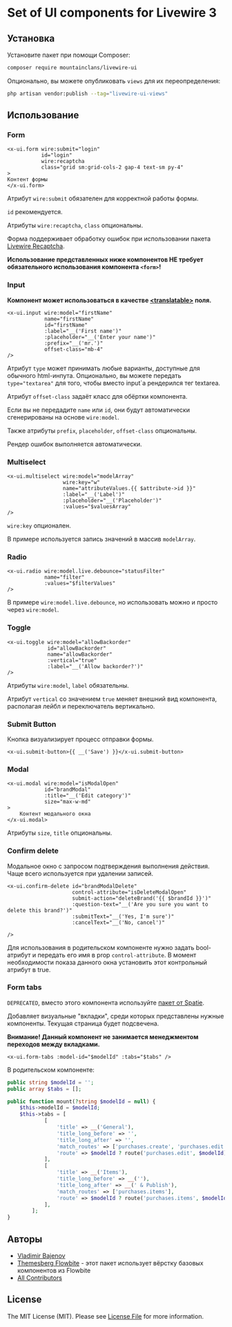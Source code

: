 # Set of UI components for Livewire 3

## Установка

Установите пакет при помощи Composer:

```bash
composer require mountainclans/livewire-ui
```

Опционально, вы можете опубликовать `views` для их переопределения:

```bash
php artisan vendor:publish --tag="livewire-ui-views"
```

## Использование

### Form
```bladehtml
<x-ui.form wire:submit="login"
           id="login"
           wire:recaptcha
           class="grid sm:grid-cols-2 gap-4 text-sm py-4"
>
Контент формы
</x-ui.form>
```

Атрибут `wire:submit` обязателен для корректной работы формы.

`id` рекомендуется.

Атрибуты `wire:recaptcha`, `class` опциональны.

Форма поддерживает обработку ошибок при использовании пакета [Livewire Recaptcha](https://github.com/DutchCodingCompany/livewire-recaptcha?ysclid=mcoxk9j1wk293939835). 

**Использование представленных ниже компонентов НЕ требует обязательного использования компонента `<form>`!**

### Input
**Компонент может использоваться в качестве [\<translatable>](https://github.com/mountainclans/livewire-translatable) поля.**

```bladehtml
<x-ui.input wire:model="firstName"
            name="firstName"
            id="firstName"
            :label="__('First name')"
            :placeholder="__('Enter your name')"
            :prefix="__('mr.')"
            offset-class="mb-4"
/>
```
Атрибут `type` может принимать любые варианты, доступные для обычного html-инпута. Опционально, вы можете передать `type="textarea"` для того, чтобы вместо input`а рендерился тег textarea.

Атрибут `offset-class` задаёт класс для обёртки компонента.

Если вы не передадите `name` или `id`, они будут автоматически сгенерированы на основе `wire:model`.

Также атрибуты `prefix`, `placeholder`, `offset-class` опциональны.

Рендер ошибок выполняется автоматически.

### Multiselect

```bladehtml
<x-ui.multiselect wire:model="modelArray"
                  wire:key="w"
                  name="attributeValues.{{ $attribute->id }}"
                  :label="__('Label')"
                  :placeholder="__('Placeholder')"
                  :values="$valuesArray"
/>
```

`wire:key` опционален.

В примере используется запись значений в массив `modelArray`.

### Radio
```bladehtml
<x-ui.radio wire:model.live.debounce="statusFilter"
            name="filter"
            :values="$filterValues"
/>
```

В примере `wire:model.live.debounce`, но использовать можно и просто через `wire:model`.

### Toggle
```bladehtml
<x-ui.toggle wire:model="allowBackorder"
             id="allowBackorder"
             name="allowBackorder"
             :vertical="true"
             :label="__('Allow backorder?')"
/>
```

Атрибуты `wire:model`, `label` обязательны.

Атрибут `vertical` со значением `true` меняет внешний вид компонента, располагая лейбл и переключатель вертикально.

### Submit Button
Кнопка визуализирует процесс отправки формы.

```bladehtml
<x-ui.submit-button>{{ __('Save') }}</x-ui.submit-button>
```

### Modal

```bladehtml
<x-ui.modal wire:model="isModalOpen"
            id="brandModal"
            :title="__('Edit category')"
            size="max-w-md"
>
    Контент модального окна
</x-ui.modal>
```

Атрибуты `size`, `title` опциональны.

### Confirm delete
Модальное окно с запросом подтверждения выполнения действия. Чаще всего используется при удалении записей.

```bladehtml
<x-ui.confirm-delete id="brandModalDelete"
                     control-attribute="isDeleteModalOpen"
                     submit-action="deleteBrand('{{ $brandId }}')"
                     :question-text="__('Are you sure you want to delete this brand?')"
                     :submitText="__('Yes, I'm sure')"
                     :cancelText="__('No, cancel')"
                     
/>
```

Для использования в родительском компоненте нужно задать bool-атрибут и передать его имя в prop `control-attribute`. В момент необходимости показа данного окна установить этот контрольный атрибут в true.


### Form tabs

`DEPRECATED`, вместо этого компонента используйте [пакет от Spatie](https://github.com/spatie/laravel-livewire-wizard).

Добавляет визуальные "вкладки", среди которых представлены нужные компоненты. Текущая страница будет подсвечена.

**Внимание! Данный компонент не занимается менеджментом переходов между вкладками.**

```bladehtml
<x-ui.form-tabs :model-id="$modelId" :tabs="$tabs" />
```

В родительском компоненте:

```php
public string $modelId = '';
public array $tabs = [];

public function mount(?string $modelId = null) {
    $this->modelId = $modelId;
    $this->tabs = [
            [
                'title' => __('General'),
                'title_long_before' => '',
                'title_long_after' => '',
                'match_routes' => ['purchases.create', 'purchases.edit'],
                'route' => $modelId ? route('purchases.edit', $modelId) : null,
            ],
            [
                'title' => __('Items'),
                'title_long_before' => __(''),
                'title_long_after' => __(' & Publish'),
                'match_routes' => ['purchases.items'],
                'route' => $modelId ? route('purchases.items', $modelId) : null,
            ],
        ];
}
```

## Авторы

- [Vladimir Bajenov](https://github.com/mountainclans)
- [Themesberg Flowbite](https://github.com/themesberg/flowbite) - этот пакет использует вёрстку базовых компонентов из Flowbite
- [All Contributors](../../contributors)

## License

The MIT License (MIT). Please see [License File](LICENSE.md) for more information.
